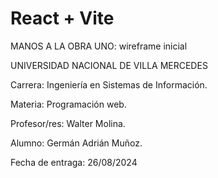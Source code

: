# React + Vite

MANOS A LA OBRA UNO: wireframe inicial

UNIVERSIDAD NACIONAL DE VILLA MERCEDES

Carrera: Ingeniería en Sistemas de Información.

Materia: Programación web.

Profesor/res: Walter Molina.

Alumno: Germán Adrián Muñoz.

Fecha de entraga: 26/08/2024
